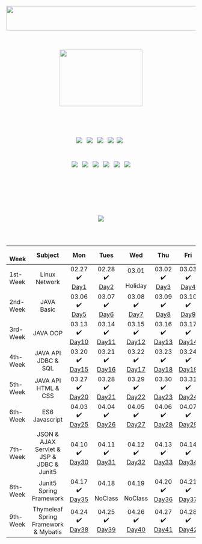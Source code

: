 <div align="center">

<br>




<img src="https://user-images.githubusercontent.com/122321793/232190358-799752dc-7135-425f-ba54-c3015ba004a9.png" style="width: 550px; height:65px;"/>  


<br>
<br>
<br>
<br>

<img src="https://user-images.githubusercontent.com/122321793/228359715-9290342d-455e-43c8-8e4b-aa86cfdd6bf2.gif" style="width: 220px; height:150px;">
  
<br>
<br>
<br>
<br>
<br>



 <img src="https://img.shields.io/badge/javascript-F7DF1E?style=for-the-badge&logo=javascript&logoColor=black"> &nbsp; 
 <img src="https://img.shields.io/badge/html-E34F26?style=for-the-badge&logo=html5&logoColor=white"> &nbsp; 
 <img src="https://img.shields.io/badge/css-1572B6?style=for-the-badge&logo=css3&logoColor=white"> &nbsp; 
 <img src="https://img.shields.io/badge/github-181717?style=for-the-badge&logo=github&logoColor=white">&nbsp;
  <img src="https://img.shields.io/badge/vue.js-4FC08D?style=for-the-badge&logo=vue.js&logoColor=white"> &nbsp;
  
  <br>
  
  
 <img src="https://img.shields.io/badge/JAVA-007396?style=for-the-badge&logo=java&logoColor=white"> &nbsp; 
 <img src="https://img.shields.io/badge/mysql-4479A1?style=for-the-badge&logo=mysql&logoColor=white"> &nbsp;
  <img src="https://img.shields.io/badge/spring-6DB33F?style=for-the-badge&logo=spring&logoColor=white"> &nbsp; 
  <img src="https://img.shields.io/badge/springboot-6DB33F?style=for-the-badge&logo=springboot&logoColor=white"> &nbsp; 
  <img src="https://img.shields.io/badge/linux-FCC624?style=for-the-badge&logo=linux&logoColor=black"> &nbsp; 
  <img src="https://img.shields.io/badge/apache tomcat-F8DC75?style=for-the-badge&logo=apachetomcat&logoColor=white">
  
  
 
  <br><br>
  
  ##
  
  <br><br>
   
  
  <img src="https://user-images.githubusercontent.com/122321793/232193571-a9b52bcc-85b8-481a-a3ba-a185924c9367.png" /> 
 
 <br><br>

|  &nbsp;   &nbsp; Week | Subject | Mon | Tues | Wed | Thu | Fri | 
| :--- | :---: | :---: | :---: | :---: | :---: | :---: | 
| 1st-Week | Linux <br> Network | 02.27 <br> ✔️<br> <a href="https://github.com/num1dev/T.I.L/blob/main/1st-Week/2023.02.27/2023.02.27.TIL.md">Day1</a> | 02.28 <br> ✔️ <br> <a href="https://github.com/num1dev/T.I.L/blob/main/1st-Week/2023.02.28/2023.02.28.TIL.md">Day2</a> | 03.01 <br><br> Holiday | 03.02 <br>✔️ <br><a href="https://github.com/num1dev/T.I.L/blob/main/1st-Week/2023.03.02/2023.03.02.TIL.md">Day3</a> | 03.03 <br>✔️<br> <a href="https://github.com/num1dev/T.I.L/blob/main/1st-Week/2023.03.03/2023.03.03.TIL.md">Day4</a> |
| 2nd-Week | JAVA Basic | 03.06 <br>✔️<br> <a href="https://github.com/num1dev/T.I.L/blob/main/2nd-Week/2023.03.06/2023.03.06.TIL.md">Day5</a> | 03.07 <br>✔️<br><a href="https://github.com/num1dev/T.I.L/blob/main/2nd-Week/2023.03.07/2023.03.07.TIL.md">Day6</a> | 03.08 <br>✔️<br> <a href="https://github.com/num1dev/T.I.L/blob/main/2nd-Week/2023.03.08/2023.03.08.TIL.md">Day7</a> | 03.09 <br>✔️<br> <a href="https://github.com/num1dev/T.I.L/blob/main/2nd-Week/2023.03.09/2023.03.09.TIL.md">Day8</a> | 03.10 <br>✔️ <br><a href="https://github.com/num1dev/T.I.L/blob/main/2nd-Week/2023.03.10/2023.03.10.TIL.md">Day9</a> | 
| 3rd-Week | JAVA OOP | 03.13 <br>✔️<br> <a href="https://github.com/num1dev/T.I.L/blob/main/3rd-Week/2023.03.13/2023.03.13.TIL.md">Day10</a> | 03.14 <br>✔️<br><a href="https://github.com/num1dev/T.I.L/blob/main/3rd-Week/2023.03.14/2023.03.14.TIL.md">Day11</a> | 03.15 <br>✔️<br><a href="https://github.com/num1dev/T.I.L/blob/main/3rd-Week/2023.03.15/2023.03.15.TIL.md">Day12</a> | 03.16 <br>✔️<br><a href="https://github.com/num1dev/T.I.L/blob/main/3rd-Week/2023.03.16/2023.03.16.TIL.md">Day13</a> | 03.17 <br>✔️<br><a href="https://github.com/num1dev/T.I.L/blob/main/3rd-Week/2023.03.17/2023.03.17.TIL.md">Day14</a> | 
| 4th-Week | JAVA API <br> JDBC & SQL  | 03.20 <br>✔️<br> <a href="https://github.com/num1dev/T.I.L/blob/main/4th-Week/2023.03.20/2023.03.20.TIL.md">Day15</a> |  03.21 <br>✔️<br> <a href="https://github.com/num1dev/T.I.L/blob/main/4th-Week/2023.03.21/2023.03.21.TIL.md">Day16</a> | 03.22 <br>✔️<br> <a href="https://github.com/num1dev/T.I.L/blob/main/4th-Week/2023.03.22/2023.03.22.TIL.md">Day17</a> | 03.23 <br>✔️<br> <a href="https://github.com/num1dev/T.I.L/blob/main/4th-Week/2023.03.23/2023.03.23.TIL.md">Day18</a> | 03.24 <br>✔️<br> <a href="https://github.com/num1dev/T.I.L/blob/main/4th-Week/2023.03.24/2023.03.24.TIL.md">Day19</a> | 
| 5th-Week | JAVA API <br> HTML & CSS | 03.27 <br>✔️<br> <a href="https://github.com/num1dev/T.I.L/blob/main/5th-Week/2023.03.27/2023.03.27.TIL.md">Day20</a> | 03.28 <br>✔️ <br><a href="https://github.com/num1dev/T.I.L/blob/main/5th-Week/2023.03.28/2023.03.28.TIL.md">Day21</a> | 03.29 <br>✔️<br> <a href="https://github.com/num1dev/T.I.L/blob/main/5th-Week/2023.03.29/2023.03.29.TIL.md">Day22</a> | 03.30 <br>✔️<br> <a href="https://github.com/num1dev/T.I.L/blob/main/5th-Week/2023.03.30/2023.03.30.TIL.md">Day23</a> | 03.31 <br>✔️<br> <a href="https://github.com/num1dev/T.I.L/blob/main/5th-Week/2023.03.31/2023.03.31.TIL.md">Day24</a> | 
| 6th-Week | ES6 Javascript | 04.03 <br>✔️<br> <a href="#">Day25</a> | 04.04 <br>✔️<br> <a href="#">Day26</a> | 04.05 <br>✔️ <br><a href="#">Day27</a> | 04.06 <br>✔️<br> <a href="#">Day28</a> | 04.07 <br>✔️<br> <a href="#">Day29</a> |
| 7th-Week | JSON & AJAX <br> Servlet & JSP & JDBC & Junit5 | 04.10 <br>✔️<br> <a href="https://github.com/num1dev/T.I.L/blob/main/7th-Week/2023.04.10/2023.04.10.TIL.md">Day30</a> | 04.11 <br>✔️<br> <a href="https://github.com/num1dev/T.I.L/blob/main/7th-Week/2023.04.11/2023.04.11.TIL.md">Day31</a> | 04.12 <br>✔️<br> <a href="https://github.com/num1dev/T.I.L/blob/main/7th-Week/2023.04.12/2023.04.12.TIL.md">Day32</a> | 04.13 <br>✔️<br> <a href="https://github.com/num1dev/T.I.L/blob/main/7th-Week/2023.04.13/2023.04.13.TIL.md">Day33</a> | 04.14 <br>✔️<br> <a href="https://github.com/num1dev/T.I.L/blob/main/7th-Week/2023.04.14/2023.04.14.TIL.md">Day34</a> |
| 8th-Week | Junit5 <br> Spring Framework | 04.17 <br>✔️<br> <a href="#">Day35</a> | 04.18 <br><br> NoClass | 04.19 <br><br> NoClass | 04.20 <br>✔️<br> <a href="#">Day36</a> | 04.21<br>✔️<br> <a href="#">Day37</a> |
| 9th-Week | Thymeleaf <br> Spring Framework & Mybatis | 04.24 <br>✔️<br> <a href="#">Day38</a> | 04.25 <br>✔️<br> <a href="#">Day39</a> | 04.26 <br>✔️<br> <a href="#">Day40</a> | 04.27 <br>✔️<br> <a href="#">Day41</a> | 04.28<br>✔️<br> <a href="#">Day42</a> |


